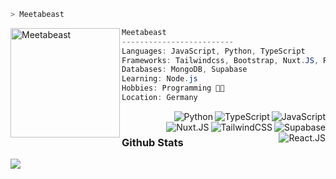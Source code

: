 ```zsh
> Meetabeast
```

<img align="left" src="https://avatars.githubusercontent.com/u/84871625?v=4" alt="Meetabeast" width="175" />

```csharp
Meetabeast
-------------------------
Languages: JavaScript, Python, TypeScript
Frameworks: Tailwindcss, Bootstrap, Nuxt.JS, React.JS
Databases: MongoDB, Supabase
Learning: Node.js
Hobbies: Programming 👩‍💻
Location: Germany
```
<img src="https://img.shields.io/badge/javascript-%23323330.svg?style=for-the-badge&logo=javascript&logoColor=%23F7DF1E" align="right" alt="JavaScript">
<img src="https://img.shields.io/badge/typescript-%23007ACC.svg?style=for-the-badge&logo=typescript&logoColor=white" align="right" alt="TypeScript">
<img src="https://img.shields.io/badge/python-3670A0?style=for-the-badge&logo=python&logoColor=ffdd54" align="right" alt="Python">
<img src="https://img.shields.io/badge/Supabase-3ECF8E?style=for-the-badge&logo=supabase&logoColor=white" align="right" alt="Supabase">
<img src="https://img.shields.io/badge/tailwindcss-%2338B2AC.svg?style=for-the-badge&logo=tailwind-css&logoColor=white" align="right" alt="TailwindCSS">
<img src="https://img.shields.io/badge/Nuxt-002E3B?style=for-the-badge&logo=nuxtdotjs&logoColor=#00DC82" align="right" alt="Nuxt.JS">
<img src="https://img.shields.io/badge/react-%2320232a.svg?style=for-the-badge&logo=react&logoColor=%2361DAFB" align="right" alt="React.JS">


<br>
<h3>Github Stats</h3>
<div><img src="https://github-readme-stats.vercel.app/api?username=Meetabeast&show_icons=true&count_private=true&hide_border=true&theme=dark&card_width=1200" align="center" /></div>
